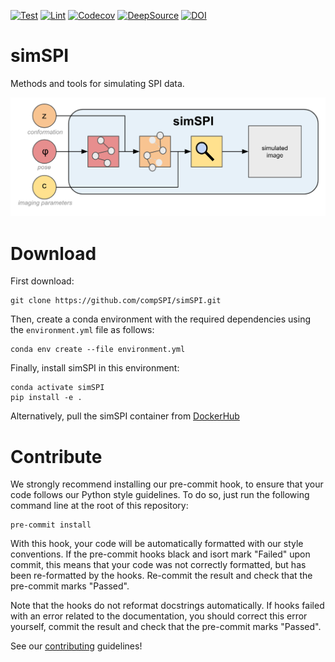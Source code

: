 [![Test](https://github.com/compSPI/simSPI/actions/workflows/test.yml/badge.svg)](https://github.com/compSPI/simSPI/actions/workflows/test.yml)
[![Lint](https://github.com/compSPI/simSPI/actions/workflows/lint.yml/badge.svg)](https://github.com/compSPI/simSPI/actions/workflows/lint.yml)
[![Codecov](https://codecov.io/gh/compSPI/simSPI/branch/master/graph/badge.svg?token=OBVOV3ZM1O)](https://codecov.io/gh/compSPI/simSPI)
[![DeepSource](https://deepsource.io/gh/compSPI/simSPI.svg/?label=active+issues&show_trend=true&token=9eFu6aig3-oXQIuhdDoYTEq-)](https://deepsource.io/gh/compSPI/simSPI/?ref=repository-badge)
[![DOI](https://zenodo.org/badge/DOI/10.5281/zenodo.6099888.svg)](https://doi.org/10.5281/zenodo.6099888)

# simSPI

Methods and tools for simulating SPI data.

![simSPI](docs/simSPI.png)

# Download

First download:

    git clone https://github.com/compSPI/simSPI.git

Then, create a conda environment with the required dependencies using the `environment.yml` file as follows:

    conda env create --file environment.yml

Finally, install simSPI in this environment:

    conda activate simSPI
    pip install -e .

Alternatively, pull the simSPI container from [DockerHub](https://hub.docker.com/repository/docker/fpoitevi/simspi)

# Contribute

We strongly recommend installing our pre-commit hook, to ensure that your code
follows our Python style guidelines. To do so, just run the following command line at the root of this repository:

    pre-commit install

With this hook, your code will be automatically formatted with our style conventions. If the pre-commit hooks black and isort mark "Failed" upon commit, this means that your code was not correctly formatted, but has been re-formatted by the hooks. Re-commit the result and check that the pre-commit marks "Passed".

Note that the hooks do not reformat docstrings automatically. If hooks failed with an error related to the documentation, you should correct this error yourself, commit the result and check that the pre-commit marks "Passed".


See our [contributing](https://github.com/compspi/compspi/blob/master/docs/contributing.rst) guidelines!
